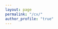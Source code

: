 ```yaml
---
layout: page
permalink: "/cv/"
author_profile: "true"
---
```



<object data="/assets/CV_2024.pdf" width="100%" height="800px" type='application/pdf'></object>
